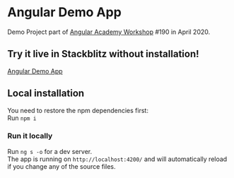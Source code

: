 # Angular Demo App

Demo Project part of <a href="https://angular.ac" target="_blank">Angular Academy Workshop</a> #190 in April 2020.

## Try it live in Stackblitz without installation!

<a href="https://stackblitz.com/github/ldex/Angular-Academy-190" target="_blank">Angular Demo App</a> 


## Local installation

You need to restore the npm dependencies first:  
Run `npm i`

### Run it locally

Run `ng s -o` for a dev server.  
The app is running on `http://localhost:4200/` and will automatically reload if you change any of the source files.